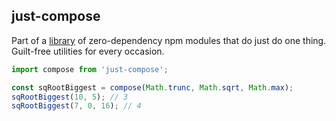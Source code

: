## just-compose

Part of a [library](../../../../) of zero-dependency npm modules that do just do one thing.  
Guilt-free utilities for every occasion.

```js
import compose from 'just-compose';

const sqRootBiggest = compose(Math.trunc, Math.sqrt, Math.max);
sqRootBiggest(10, 5); // 3
sqRootBiggest(7, 0, 16); // 4
```
